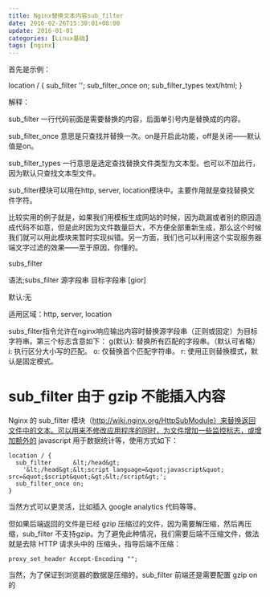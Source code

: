 ```yaml
---
title: Nginx替换文本内容sub_filter
date: 2016-02-26T15:30:01+08:00
update: 2016-01-01
categories: [Linux基础]
tags: [nginx]
---
```


首先是示例：

location / {
  sub_filter      </head>   '</head><script language="javascript" src="x.js"></script>';
  sub_filter_once on;
  sub_filter_types text/html;
}

解释：

sub_filter 一行代码前面是需要替换的内容，后面单引号内是替换成的内容。

sub_filter_once 意思是只查找并替换一次。on是开启此功能，off是关闭——默认值是on。

sub_filter_types 一行意思是选定查找替换文件类型为文本型。也可以不加此行，因为默认只查找文本型文件。

sub_filter模块可以用在http, server, location模块中。主要作用就是查找替换文件字符。

比较实用的例子就是，如果我们用模板生成网站的时候，因为疏漏或者别的原因造成代码不如意，但是此时因为文件数量巨大，不方便全部重新生成，那么这个时候我们就可以用此模块来暂时实现纠错。另一方面，我们也可以利用这个实现服务器端文字过滤的效果——至于原因，你懂的。

subs_filter

   语法;subs_filter 源字段串 目标字段串 [gior]

   默认:无

   适用区域：http, server, location

   subs_filter指令允许在nginx响应输出内容时替换源字段串（正则或固定）为目标字符串。第三个标志含意如下：
g(默认): 替换所有匹配的字段串。（默认可省略）
  i: 执行区分大小写的匹配。
  o: 仅替换首个匹配字符串。
  r: 使用正则替换模式，默认是固定模式。

# sub_filter 由于 gzip 不能插入内容
Nginx 的 sub_filter 模块（http://wiki.nginx.org/HttpSubModule）来替换返回文件中的文本。可以用来不修改应用程序的同时，为文件增加一些监控标志，或增加额外的 javascript 用于数据统计等，使用方式如下：
```
location / {
  sub_filter      &lt;/head&gt;
    '&lt;/head&gt;&lt;script language=&quot;javascript&quot; src=&quot;$script&quot;&gt;&lt;/script&gt;';
  sub_filter_once on;
}
```

当然方式可以更灵活，比如插入 google analytics 代码等等。

但如果后端返回的文件是已经 gzip 压缩过的文件，因为需要解压缩，然后再压缩，sub_filter 不支持gzip。为了避免此种情况，我们需要后端不压缩文件，做法就是去除 HTTP 请求头中的 压缩头，指导后端不压缩：

`proxy_set_header Accept-Encoding "";`

当然，为了保证到浏览器的数据是压缩的，sub_filter 前端还是需要配置 gzip on 的
